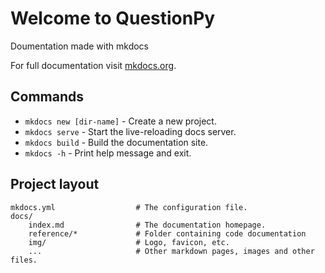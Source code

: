 # Welcome to QuestionPy

Doumentation made with mkdocs

For full documentation visit [mkdocs.org](https://www.mkdocs.org).

## Commands

* `mkdocs new [dir-name]` - Create a new project.
* `mkdocs serve` - Start the live-reloading docs server.
* `mkdocs build` - Build the documentation site.
* `mkdocs -h` - Print help message and exit.

## Project layout

    mkdocs.yml                  # The configuration file.
    docs/
        index.md                # The documentation homepage.
        reference/*             # Folder containing code documentation
        img/                    # Logo, favicon, etc.
        ...                     # Other markdown pages, images and other files.
